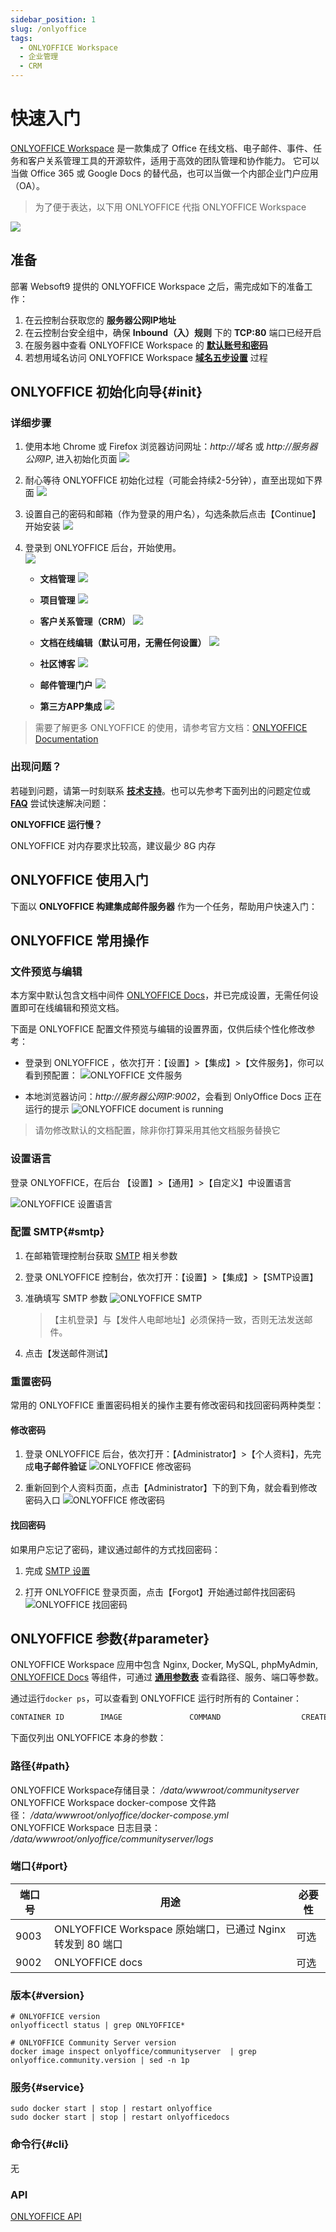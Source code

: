 ```yaml
---
sidebar_position: 1
slug: /onlyoffice
tags:
  - ONLYOFFICE Workspace
  - 企业管理
  - CRM
---
```


# 快速入门

[ONLYOFFICE Workspace](https://onlyoffice.com) 是一款集成了 Office 在线文档、电子邮件、事件、任务和客户关系管理工具的开源软件，适用于高效的团队管理和协作能力。 它可以当做 Office 365 或 Google Docs 的替代品，也可以当做一个内部企业门户应用（OA）。

> 为了便于表达，以下用 ONLYOFFICE 代指 ONLYOFFICE Workspace  


![](http://libs.websoft9.com/Websoft9/DocsPicture/zh/onlyoffice/onlyoffice-websoft9-001.png)

## 准备

部署 Websoft9 提供的 ONLYOFFICE Workspace 之后，需完成如下的准备工作：

1. 在云控制台获取您的 **服务器公网IP地址** 
2. 在云控制台安全组中，确保 **Inbound（入）规则** 下的 **TCP:80** 端口已经开启
3. 在服务器中查看 ONLYOFFICE Workspace 的 **[默认账号和密码](./user/credentials)**  
4. 若想用域名访问  ONLYOFFICE Workspace **[域名五步设置](./administrator/domain_step)** 过程


## ONLYOFFICE 初始化向导{#init}

### 详细步骤

1. 使用本地 Chrome 或 Firefox 浏览器访问网址：*http://域名* 或 *http://服务器公网IP*, 进入初始化页面
   ![](https://libs.websoft9.com/Websoft9/DocsPicture/zh/onlyoffice/onlyoffice-installwait-websoft9.png)

2. 耐心等待 ONLYOFFICE 初始化过程（可能会持续2-5分钟），直至出现如下界面
   ![](https://libs.websoft9.com/Websoft9/DocsPicture/zh/onlyoffice/onlyoffice-install-websoft9.png)

3. 设置自己的密码和邮箱（作为登录的用户名），勾选条款后点击【Continue】开始安装
   ![](https://libs.websoft9.com/Websoft9/DocsPicture/zh/onlyoffice/onlyoffice-bk-websoft9.png)

4. 登录到 ONLYOFFICE 后台，开始使用。  
   ![](http://libs.websoft9.com/Websoft9/DocsPicture/zh/onlyoffice/onlyoffice-websoft9-001.png)

   * **文档管理**
     ![](https://libs.websoft9.com/Websoft9/DocsPicture/zh/onlyoffice/onlyoffice-websoft9-002.png)

   * **项目管理**
     ![](https://libs.websoft9.com/Websoft9/DocsPicture/zh/onlyoffice/onlyoffice-websoft9-003.png)

   * **客户关系管理（CRM）**
     ![](https://libs.websoft9.com/Websoft9/DocsPicture/zh/onlyoffice/onlyoffice-websoft9-004.png)

   * **文档在线编辑（默认可用，无需任何设置）**
     ![](https://libs.websoft9.com/Websoft9/DocsPicture/zh/onlyoffice/onlyoffice-websoft9-005.png)

   * **社区博客**
     ![](https://libs.websoft9.com/Websoft9/DocsPicture/zh/onlyoffice/onlyoffice-function-club-websoft9.png)

   * **邮件管理门户**
     ![](https://libs.websoft9.com/Websoft9/DocsPicture/zh/onlyoffice/onlyoffice-function-email-websoft9.png)

   * **第三方APP集成**
     ![](https://libs.websoft9.com/Websoft9/DocsPicture/zh/onlyoffice/onlyoffice-function-apps-websoft9.png)

> 需要了解更多 ONLYOFFICE 的使用，请参考官方文档：[ONLYOFFICE Documentation](https://helpcenter.onlyoffice.com/server/docker/opensource/index.aspx)


### 出现问题？

若碰到问题，请第一时刻联系 **[技术支持](./helpdesk)**。也可以先参考下面列出的问题定位或  **[FAQ](./faq#setup)** 尝试快速解决问题：

**ONLYOFFICE 运行慢？**

ONLYOFFICE 对内存要求比较高，建议最少 8G 内存

## ONLYOFFICE 使用入门

下面以 **ONLYOFFICE 构建集成邮件服务器** 作为一个任务，帮助用户快速入门：



## ONLYOFFICE 常用操作

### 文件预览与编辑

本方案中默认包含文档中间件 [ONLYOFFICE Docs](./onlyofficedocs)，并已完成设置，无需任何设置即可在线编辑和预览文档。

下面是 ONLYOFFICE 配置文件预览与编辑的设置界面，仅供后续个性化修改参考：

* 登录到 ONLYOFFICE ，依次打开：【设置】>【集成】>【文件服务】，你可以看到预配置：
  ![ONLYOFFICE 文件服务](https://libs.websoft9.com/Websoft9/DocsPicture/zh/onlyoffice/onlyoffice-preview-websoft9.png)

* 本地浏览器访问：*http://服务器公网IP:9002*，会看到 OnlyOffice Docs 正在运行的提示 
   ![ONLYOFFICE document is running ](https://libs.websoft9.com/Websoft9/DocsPicture/zh/onlyoffice/onlyoffice-dkisrunning-websoft9.png)

> 请勿修改默认的文档配置，除非你打算采用其他文档服务替换它

### 设置语言

登录 ONLYOFFICE，在后台 【设置】>【通用】>【自定义】中设置语言

![ONLYOFFICE 设置语言](https://libs.websoft9.com/Websoft9/DocsPicture/zh/onlyoffice/onlyoffice-lanuageset-websoft9.png)

### 配置 SMTP{#smtp}

1. 在邮箱管理控制台获取 [SMTP](./administrator/smtp) 相关参数
   
2. 登录 ONLYOFFICE 控制台，依次打开：【设置】>【集成】>【SMTP设置】

3. 准确填写 SMTP 参数
   ![ONLYOFFICE SMTP](https://libs.websoft9.com/Websoft9/DocsPicture/zh/onlyoffice/onlyoffice-smtp-1-websoft9.png)

   > 【主机登录】与【发件人电邮地址】必须保持一致，否则无法发送邮件。

4. 点击【发送邮件测试】


### 重置密码

常用的 ONLYOFFICE 重置密码相关的操作主要有修改密码和找回密码两种类型：

#### 修改密码

1. 登录 ONLYOFFICE 后台，依次打开：【Administrator】>【个人资料】，先完成**电子邮件验证**
  ![ONLYOFFICE 修改密码](https://libs.websoft9.com/Websoft9/DocsPicture/zh/onlyoffice/onlyoffice-modifypw001-websoft9.png)

2. 重新回到个人资料页面，点击【Administrator】下的到下角，就会看到修改密码入口
  ![ONLYOFFICE 修改密码](https://libs.websoft9.com/Websoft9/DocsPicture/zh/onlyoffice/onlyoffice-modifypw002-websoft9.png)

#### 找回密码

如果用户忘记了密码，建议通过邮件的方式找回密码：

1. 完成 [SMTP 设置](#smtp)

2. 打开 ONLYOFFICE 登录页面，点击【Forgot】开始通过邮件找回密码
  ![ONLYOFFICE 找回密码](https://libs.websoft9.com/Websoft9/DocsPicture/zh/onlyoffice/onlyoffice-forgetpw-websoft9.png)


## ONLYOFFICE 参数{#parameter}

ONLYOFFICE Workspace 应用中包含 Nginx, Docker, MySQL, phpMyAdmin, [ONLYOFFICE Docs](./onlyofficedocs) 等组件，可通过 **[通用参数表](./administrator/parameter)** 查看路径、服务、端口等参数。

通过运行`docker ps`，可以查看到 ONLYOFFICE 运行时所有的 Container：

```bash
CONTAINER ID        IMAGE               COMMAND                  CREATED             STATUS              PORTS                                NAMES
```


下面仅列出 ONLYOFFICE 本身的参数：

### 路径{#path}

ONLYOFFICE Workspace存储目录： */data/wwwroot/communityserver*  
ONLYOFFICE Workspace docker-compose 文件路径： */data/wwwroot/onlyoffice/docker-compose.yml*  
ONLYOFFICE Workspace 日志目录： */data/wwwroot/onlyoffice/communityserver/logs*

### 端口{#port}

| 端口号 | 用途                                          | 必要性 |
| ------ | --------------------------------------------- | ------ |
| 9003   | ONLYOFFICE Workspace 原始端口，已通过 Nginx 转发到 80 端口 | 可选   |
| 9002   | ONLYOFFICE docs  | 可选   |


### 版本{#version}

```shell
# ONLYOFFICE version
onlyofficectl status | grep ONLYOFFICE*

# ONLYOFFICE Community Server version
docker image inspect onlyoffice/communityserver  | grep onlyoffice.community.version | sed -n 1p
```

### 服务{#service}

```shell
sudo docker start | stop | restart onlyoffice
sudo docker start | stop | restart onlyofficedocs
```

### 命令行{#cli}

无

### API

[ONLYOFFICE API](https://api.onlyoffice.com/)

